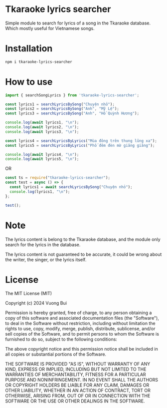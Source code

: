 # Tkaraoke lyrics searcher

Simple module to search for lyrics of a song in the Tkaraoke database. Which mostly useful for Vietnamese songs.

# Installation

```bash
npm i tkaraoke-lyrics-searcher
```

# How to use

```js
import { searchSongLyrics } from 'tkaraoke-lyrics-searcher';

const lyrics1 = searchLyricsBySong("Chuyện nhỏ");
const lyrics2 = searchLyricsBySong("Anh", "Mỹ Lệ");
const lyrics3 = searchLyricsBySong("Anh", "Hồ Quỳnh Hương");

console.log(await lyrics1, "\n");
console.log(await lyrics2, "\n");
console.log(await lyrics3, "\n");

const lyrics4 = searchLyricsByLyrics("Mùa đông trên thung lũng xa");
const lyrics5 = searchLyricsByLyrics("Phố đêm đèn mờ giăng giăng");

console.log(await lyrics4, "\n");
console.log(await lyrics5, "\n");
```

OR

```js
const ts = require("tkaraoke-lyrics-searcher");
const test = async () => {
  const lyrics1 = await searchLyricsBySong("Chuyện nhỏ");
  console.log(lyrics1, "\n");
};

test();
```

# Note

The lyrics content is belong to the Tkaraoke database, and the module only search for the lyrics in the database.

The lyrics content is not guaranteed to be accurate, it could be wrong about the writer, the singer, or the lyrics itself.

# License

The MIT License (MIT)

Copyright (c) 2024 Vuong Bui

Permission is hereby granted, free of charge, to any person obtaining a copy
of this software and associated documentation files (the "Software"), to deal
in the Software without restriction, including without limitation the rights
to use, copy, modify, merge, publish, distribute, sublicense, and/or sell
copies of the Software, and to permit persons to whom the Software is
furnished to do so, subject to the following conditions:

The above copyright notice and this permission notice shall be included in
all copies or substantial portions of the Software.

THE SOFTWARE IS PROVIDED "AS IS", WITHOUT WARRANTY OF ANY KIND, EXPRESS OR
IMPLIED, INCLUDING BUT NOT LIMITED TO THE WARRANTIES OF MERCHANTABILITY,
FITNESS FOR A PARTICULAR PURPOSE AND NONINFRINGEMENT. IN NO EVENT SHALL THE
AUTHORS OR COPYRIGHT HOLDERS BE LIABLE FOR ANY CLAIM, DAMAGES OR OTHER
LIABILITY, WHETHER IN AN ACTION OF CONTRACT, TORT OR OTHERWISE, ARISING FROM,
OUT OF OR IN CONNECTION WITH THE SOFTWARE OR THE USE OR OTHER DEALINGS IN
THE SOFTWARE.
